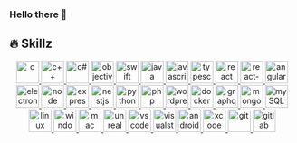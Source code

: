 ### Hello there 👋

<!--
**Nestoro/Nestoro** is a ✨ _special_ ✨ repository because its `README.md` (this file) appears on your GitHub profile.

Here are some ideas to get you started:

- 🔭 I’m currently working on ...
- 🌱 I’m currently learning ...
- 👯 I’m looking to collaborate on ...
- 🤔 I’m looking for help with ...
- 💬 Ask me about ...
- 📫 How to reach me: ...
- 😄 Pronouns: ...
- ⚡ Fun fact: ...
-->

<h2>🔥 Skillz</h2>

<p align="center">
    <!-- languages -->
    <a href="https://www.learn-c.org"><img src="https://upload.wikimedia.org/wikipedia/commons/3/35/The_C_Programming_Language_logo.svg" alt="c" width="40" height="40"/>
    <a href="https://www.cplusplus.com"><img src="https://upload.wikimedia.org/wikipedia/commons/1/18/ISO_C%2B%2B_Logo.svg" alt="c++" width="40" height="40"/>
    <a href="https://docs.microsoft.com/en-us/dotnet/csharp/"><img src="https://upload.wikimedia.org/wikipedia/commons/thumb/0/0d/C_Sharp_wordmark.svg/240px-C_Sharp_wordmark.svg.png" alt="c#" width="40" height="40"/>
    <a href="https://developer.apple.com/library/archive/documentation/Cocoa/Conceptual/ProgrammingWithObjectiveC"><img src="https://seeklogo.com/images/O/objective-c-logo-81746870EF-seeklogo.com.png" alt="objective-c" width="40" height="40"/>
    <a href="https://developer.apple.com/swift/"><img src="https://developer.apple.com/swift/images/swift-og.png" alt="swift" width="40" height="40"/>
    <a href="https://www.java.com"><img src="https://upload.wikimedia.org/wikipedia/en/3/30/Java_programming_language_logo.svg" alt="java" width="40" height="40"/>
    <!-- js -->
    <a href="https://developer.mozilla.org/en-US/docs/Web/JavaScript"><img src="https://upload.wikimedia.org/wikipedia/commons/thumb/6/6a/JavaScript-logo.png/480px-JavaScript-logo.png" alt="javascript" width="40" height="40"/>
    <a href="https://www.typescriptlang.org"><img src="https://upload.wikimedia.org/wikipedia/commons/thumb/4/4c/Typescript_logo_2020.svg/1024px-Typescript_logo_2020.svg.png" alt="typescript" width="40" height="40"/>
    <a href="https://reactjs.org"><img src="https://cdn.iconscout.com/icon/free/png-256/react-1-282599.png" alt="react" width="40" height="40"/>
    <a href="https://reactnative.dev"><img src="https://cdn.iconscout.com/icon/free/png-256/react-1-282599.png" alt="react-native" width="40" height="40"/>
    <a href="https://angular.io"><img src="https://upload.wikimedia.org/wikipedia/commons/thumb/c/cf/Angular_full_color_logo.svg/1200px-Angular_full_color_logo.svg.png" alt="angular" width="40" height="40"/>
    <a href="https://www.electronjs.org"><img src="https://upload.wikimedia.org/wikipedia/commons/9/91/Electron_Software_Framework_Logo.svg" alt="electron" width="40" height="40"/>
    <a href="https://nodejs.org"><img src="https://bachasoftware.com/wp-content/uploads/elementor/thumbs/nodejslogo-ovfzvrnm7u9pk6tpkts9r094e1d1uh7si7evpflqpc.png" alt="node" width="40" height="40"/>
    <a href="https://expressjs.com"><img src="https://i2.wp.com/www.mementotech.in/assets/images/icons/express.png" alt="expressjs" width="40" height="40"/>
    <a href="https://nestjs.com"><img src="https://d33wubrfki0l68.cloudfront.net/e937e774cbbe23635999615ad5d7732decad182a/26072/logo-small.ede75a6b.svg" alt="nestjs" width="40" height="40"/>
    <!-- web / db -->
    <a href="https://www.python.org"><img src="https://upload.wikimedia.org/wikipedia/commons/thumb/c/c3/Python-logo-notext.svg/768px-Python-logo-notext.svg.png" alt="python" width="40" height="40"/>
    <a href="https://www.php.net"><img src="https://upload.wikimedia.org/wikipedia/commons/thumb/2/27/PHP-logo.svg/1200px-PHP-logo.svg.png" alt="php" width="40" height="40"/>
    <a href="https://br.wordpress.org/"><img src="https://upload.wikimedia.org/wikipedia/commons/thumb/9/98/WordPress_blue_logo.svg/1200px-WordPress_blue_logo.svg.png" alt="wordpress" width="40" height="40"/>
    <a href="https://www.docker.com/"><img src="https://www.docker.com/sites/default/files/d8/2019-07/vertical-logo-monochromatic.png" alt="docker" width="40" height="40"/>
    <a href="https://graphql.org"><img src="https://upload.wikimedia.org/wikipedia/commons/thumb/1/17/GraphQL_Logo.svg/1200px-GraphQL_Logo.svg.png" alt="graphql" width="40" height="40"/>
    <a href="https://www.mongodb.com"><img src="https://dyltqmyl993wv.cloudfront.net/assets/stacks/mongodb/img/mongodb-stack-220x234.png" alt="mongoDB" width="40" height="40"/>
    <a href="https://www.mysql.com"><img src="https://upload.wikimedia.org/wikipedia/de/d/dd/MySQL_logo.svg" alt="mySQL" width="40" height="40"/>
    <!-- tools -->
    <a href="https://www.linux.org"><img src="https://cdn-icons-png.flaticon.com/512/518/518713.png" alt="linux" width="40" height="40"/>
    <a href="https://www.microsoft.com/en-US/windows"><img src="https://findicons.com/files/icons/986/aeon/256/windows.png" alt="windows" width="40" height="40"/>
    <a href="https://www.apple.com/macos"><img src="https://upload.wikimedia.org/wikipedia/commons/c/c9/Finder_Icon_macOS_Big_Sur.png" alt="mac" width="40" height="40"/>
    <a href="https://www.unrealengine.com"><img src="https://img.icons8.com/nolan/512/unreal-engine.png" alt="unreal" width="40" height="40"/>
    <a href="https://code.visualstudio.com"><img src="https://upload.wikimedia.org/wikipedia/commons/thumb/9/9a/Visual_Studio_Code_1.35_icon.svg/1200px-Visual_Studio_Code_1.35_icon.svg.png" alt="vscode" width="40" height="40"/>
    <a href="https://visualstudio.microsoft.com"><img src="https://upload.wikimedia.org/wikipedia/commons/thumb/5/59/Visual_Studio_Icon_2019.svg/2060px-Visual_Studio_Icon_2019.svg.png" alt="visualstudio" width="40" height="40"/>
    <a href="https://developer.android.com/studio"><img src="https://2.bp.blogspot.com/-tzm1twY_ENM/XlCRuI0ZkRI/AAAAAAAAOso/BmNOUANXWxwc5vwslNw3WpjrDlgs9PuwQCLcBGAsYHQ/s1600/pasted%2Bimage%2B0.png" alt="androidstudio" width="40" height="40"/>
    <a href="https://developer.apple.com/xcode"><img src="https://upload.wikimedia.org/wikipedia/en/0/0c/Xcode_icon.png" alt="xcode" width="40" height="40"/>
    <a href="https://git-scm.com"><img src="https://git-scm.com/images/logos/downloads/Git-Icon-1788C.png" alt="git" width="40" height="40"/>
    <a href="https://gitlab.com"><img src="https://avatars.githubusercontent.com/u/1086321?s=280&v=4" alt="gitlab" width="40" height="40"/>
</p>